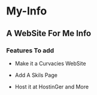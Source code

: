 # My-Info

## A WebSite For Me Info

### Features To add

- Make it a Curvacies WebSite

- Add A Skils Page

- Host it at HostinGer and More